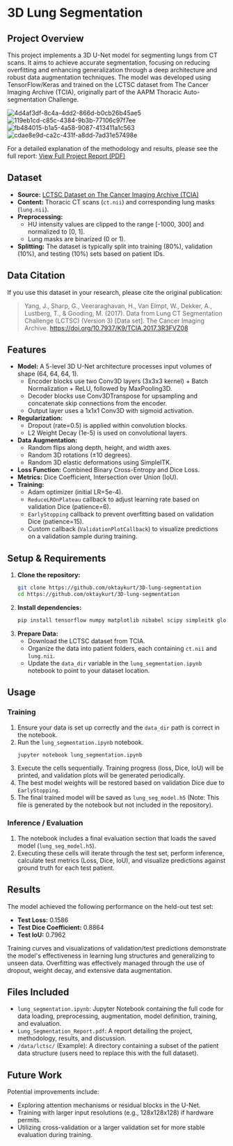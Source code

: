# 3D Lung Segmentation

## Project Overview

This project implements a 3D U-Net model for segmenting lungs from CT scans. It aims to achieve accurate segmentation, focusing on reducing overfitting and enhancing generalization through a deep architecture and robust data augmentation techniques. The model was developed using TensorFlow/Keras and trained on the LCTSC dataset from The Cancer Imaging Archive (TCIA), originally part of the AAPM Thoracic Auto-segmentation Challenge.

![4d4af3df-8c4a-4dd2-866d-b0cb26b45ae5](https://github.com/user-attachments/assets/af353581-d1a3-49fb-8619-ab4fedafcb53)
![119eb1cd-c85c-4384-9b3b-77106c97f7ee](https://github.com/user-attachments/assets/0fec19e8-9bf9-4511-b301-5bd5821e60b2)
![fb484015-b1a5-4a58-9087-413411a1c563](https://github.com/user-attachments/assets/6c7fc4c0-6040-44bb-8b5a-3fd953a893ef)
![cdae8e9d-ca2c-431f-a8dd-7ad31e57498e](https://github.com/user-attachments/assets/bac931aa-f9df-48b0-aed6-7e8285a33ad7)

For a detailed explanation of the methodology and results, please see the full report:
[View Full Project Report (PDF)](https://github.com/oktaykurt/3D-lung-segmentation/blob/main/Lung_Segmentation_Report.pdf)

## Dataset

* **Source:** [LCTSC Dataset on The Cancer Imaging Archive (TCIA)](https://www.cancerimagingarchive.net/collection/lctsc/)
* **Content:** Thoracic CT scans (`ct.nii`) and corresponding lung masks (`lung.nii`).
* **Preprocessing:**
    * HU intensity values are clipped to the range [-1000, 300] and normalized to [0, 1].
    * Lung masks are binarized (0 or 1).
* **Splitting:** The dataset is typically split into training (80%), validation (10%), and testing (10%) sets based on patient IDs.

## Data Citation

If you use this dataset in your research, please cite the original publication:

> Yang, J., Sharp, G., Veeraraghavan, H., Van Elmpt, W., Dekker, A., Lustberg, T., & Gooding, M. (2017). Data from Lung CT Segmentation Challenge (LCTSC) (Version 3) \[Data set]. The Cancer Imaging Archive. https://doi.org/10.7937/K9/TCIA.2017.3R3FVZ08

## Features

* **Model:** A 5-level 3D U-Net architecture processes input volumes of shape (64, 64, 64, 1).
    * Encoder blocks use two Conv3D layers (3x3x3 kernel) + Batch Normalization + ReLU, followed by MaxPooling3D.
    * Decoder blocks use Conv3DTranspose for upsampling and concatenate skip connections from the encoder.
    * Output layer uses a 1x1x1 Conv3D with sigmoid activation.
* **Regularization:**
    * Dropout (rate=0.5) is applied within convolution blocks.
    * L2 Weight Decay (1e-5) is used on convolutional layers.
* **Data Augmentation:**
    * Random flips along depth, height, and width axes.
    * Random 3D rotations (±10 degrees).
    * Random 3D elastic deformations using SimpleITK.
* **Loss Function:** Combined Binary Cross-Entropy and Dice Loss.
* **Metrics:** Dice Coefficient, Intersection over Union (IoU).
* **Training:**
    * Adam optimizer (initial LR=5e-4).
    * `ReduceLROnPlateau` callback to adjust learning rate based on validation Dice (patience=6).
    * `EarlyStopping` callback to prevent overfitting based on validation Dice (patience=15).
    * Custom callback (`ValidationPlotCallback`) to visualize predictions on a validation sample during training.

## Setup & Requirements

1.  **Clone the repository:**
    ```bash
    git clone https://github.com/oktaykurt/3D-lung-segmentation
    cd https://github.com/oktaykurt/3D-lung-segmentation
    ```
2.  **Install dependencies:**
    ```bash
    pip install tensorflow numpy matplotlib nibabel scipy simpleitk glob2 # Add other specific versions if needed
    ```
3.  **Prepare Data:**
    * Download the LCTSC dataset from TCIA.
    * Organize the data into patient folders, each containing `ct.nii` and `lung.nii`.
    * Update the `data_dir` variable in the `lung_segmentation.ipynb` notebook to point to your dataset location.

## Usage

### Training

1.  Ensure your data is set up correctly and the `data_dir` path is correct in the notebook.
2.  Run the `lung_segmentation.ipynb` notebook.
    ```bash
    jupyter notebook lung_segmentation.ipynb
    ```
3.  Execute the cells sequentially. Training progress (loss, Dice, IoU) will be printed, and validation plots will be generated periodically.
4.  The best model weights will be restored based on validation Dice due to `EarlyStopping`.
5.  The final trained model will be saved as `lung_seg_model.h5` (Note: This file is generated by the notebook but not included in the repository).

### Inference / Evaluation

1.  The notebook includes a final evaluation section that loads the saved model (`lung_seg_model.h5`).
2.  Executing these cells will iterate through the test set, perform inference, calculate test metrics (Loss, Dice, IoU), and visualize predictions against ground truth for each test patient.

## Results

The model achieved the following performance on the held-out test set:

* **Test Loss:** 0.1586
* **Test Dice Coefficient:** 0.8864
* **Test IoU:** 0.7962

Training curves and visualizations of validation/test predictions demonstrate the model's effectiveness in learning lung structures and generalizing to unseen data. Overfitting was effectively managed through the use of dropout, weight decay, and extensive data augmentation.

## Files Included

* `lung_segmentation.ipynb`: Jupyter Notebook containing the full code for data loading, preprocessing, augmentation, model definition, training, and evaluation.
* `Lung_Segmentation_Report.pdf`: A report detailing the project, methodology, results, and discussion.
* `/data/lctsc/` (Example): A directory containing a subset of the patient data structure (users need to replace this with the full dataset).

## Future Work

Potential improvements include:

* Exploring attention mechanisms or residual blocks in the U-Net.
* Training with larger input resolutions (e.g., 128x128x128) if hardware permits.
* Utilizing cross-validation or a larger validation set for more stable evaluation during training.
